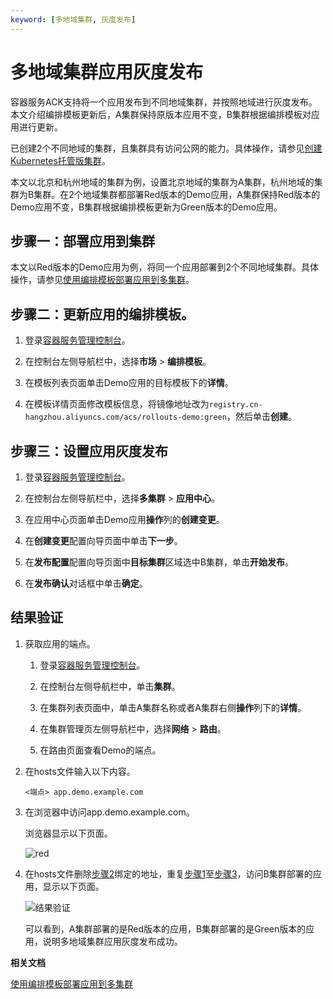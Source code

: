 ```yaml
---
keyword: [多地域集群, 灰度发布]
---
```


# 多地域集群应用灰度发布

容器服务ACK支持将一个应用发布到不同地域集群，并按照地域进行灰度发布。本文介绍编排模板更新后，A集群保持原版本应用不变，B集群根据编排模板对应用进行更新。

已创建2个不同地域的集群，且集群具有访问公网的能力。具体操作，请参见[创建Kubernetes托管版集群](/intl.zh-CN/Kubernetes集群用户指南/集群/创建集群/创建Kubernetes托管版集群.md)。

本文以北京和杭州地域的集群为例，设置北京地域的集群为A集群，杭州地域的集群为B集群。在2个地域集群都部署Red版本的Demo应用，A集群保持Red版本的Demo应用不变，B集群根据编排模板更新为Green版本的Demo应用。

## 步骤一：部署应用到集群

本文以Red版本的Demo应用为例，将同一个应用部署到2个不同地域集群。具体操作，请参见[使用编排模板部署应用到多集群](/intl.zh-CN/Kubernetes集群用户指南/应用中心/多集群发布/使用编排模板部署应用到多集群.md)。

## 步骤二：更新应用的编排模板。

1.  登录[容器服务管理控制台](https://cs.console.aliyun.com)。

2.  在控制台左侧导航栏中，选择**市场** \> **编排模板**。

3.  在模板列表页面单击Demo应用的目标模板下的**详情**。

4.  在模板详情页面修改模板信息，将镜像地址改为`registry.cn-hangzhou.aliyuncs.com/acs/rollouts-demo:green`，然后单击**创建**。


## 步骤三：设置应用灰度发布

1.  登录[容器服务管理控制台](https://cs.console.aliyun.com)。

2.  在控制台左侧导航栏中，选择**多集群** \> **应用中心**。

3.  在应用中心页面单击Demo应用**操作**列的**创建变更**。

4.  在**创建变更**配置向导页面中单击**下一步**。

5.  在**发布配置**配置向导页面中**目标集群**区域选中B集群，单击**开始发布**。

6.  在**发布确认**对话框中单击**确定**。


## 结果验证

1.  获取应用的端点。

    1.  登录[容器服务管理控制台](https://cs.console.aliyun.com)。

    2.  在控制台左侧导航栏中，单击**集群**。

    3.  在集群列表页面中，单击A集群名称或者A集群右侧**操作**列下的**详情**。

    4.  在集群管理页左侧导航栏中，选择**网络** \> **路由**。

    5.  在路由页面查看Demo的端点。

2.  在hosts文件输入以下内容。

    ```
    <端点> app.demo.example.com 
    ```

3.  在浏览器中访问app.demo.example.com。

    浏览器显示以下页面。

    ![red ](https://static-aliyun-doc.oss-accelerate.aliyuncs.com/assets/img/zh-CN/6570048161/p263871.png)

4.  在hosts文件删除[步骤2](#step_syl_k2b_1i0)绑定的地址，重复[步骤1](#step_n3d_83b_w1m)至[步骤3](#step_crz_r6g_ocn)，访问B集群部署的应用，显示以下页面。

    ![结果验证](https://static-aliyun-doc.oss-accelerate.aliyuncs.com/assets/img/zh-CN/6502548161/p263738.png)

    可以看到，A集群部署的是Red版本的应用，B集群部署的是Green版本的应用，说明多地域集群应用灰度发布成功。


**相关文档**  


[使用编排模板部署应用到多集群](/intl.zh-CN/Kubernetes集群用户指南/应用中心/多集群发布/使用编排模板部署应用到多集群.md)


